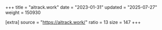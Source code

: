 +++
title = "aitrack.work"
date = "2023-01-31"
updated = "2025-07-27"
weight = 150930

[extra]
source = "https://aitrack.work/"
ratio = 13
size = 147
+++
